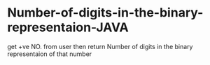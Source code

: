 # Number-of-digits-in-the-binary-representaion-JAVA
get +ve NO. from user then return Number of digits in the binary representaion of that number
